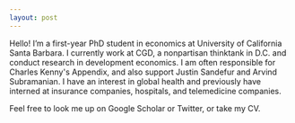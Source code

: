 ```yaml
---
layout: post
---
```


Hello! I’m a first-year PhD student in economics at University of California
Santa Barbara. I currently work at CGD, a nonpartisan thinktank in D.C. and
conduct research in development economics. I am often responsible for Charles
Kenny's Appendix, and also support Justin Sandefur and Arvind Subramanian. I
have an interest in global health and previously have interned at insurance
companies, hospitals, and telemedicine companies.

Feel free to look me up on Google Scholar or Twitter, or take my CV.